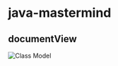 # java-mastermind

## documentView

![Class Model](http://www.plantuml.com/plantuml/proxy?cache=no&src=https://raw.githubusercontent.com/ivanzm/java-mastermind/domainModel/docs/clases.puml)
